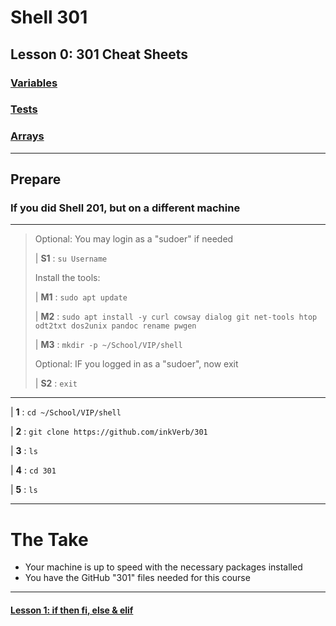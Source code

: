 # Shell 301
## Lesson 0: 301 Cheat Sheets

### [Variables](https://github.com/inkVerb/vip/blob/master/Cheat-Sheets/Variables.md)

### [Tests](https://github.com/inkVerb/vip/blob/master/Cheat-Sheets/Tests.md)

### [Arrays](https://github.com/inkVerb/vip/blob/master/Cheat-Sheets/Arrays.md)

___
## Prepare

### If you did Shell 201, but on a different machine
>
___
> Optional: You may login as a "sudoer" if needed
>
> | **S1** : `su Username`
>
> Install the tools:
>
> | **M1** : `sudo apt update`
>
> | **M2** : `sudo apt install -y curl cowsay dialog git net-tools htop odt2txt dos2unix pandoc rename pwgen`
>
> | **M3** : `mkdir -p ~/School/VIP/shell`
>
> Optional: IF you logged in as a "sudoer", now exit
>
> | **S2** : `exit`
___

| **1** : `cd ~/School/VIP/shell`

| **2** : `git clone https://github.com/inkVerb/301`

| **3** : `ls`

| **4** : `cd 301`

| **5** : `ls`
___

# The Take

- Your machine is up to speed with the necessary packages installed
- You have the GitHub "301" files needed for this course

___
#### [Lesson 1: if then fi, else & elif](https://github.com/inkVerb/vip/blob/master/301-shell/Lesson-01.md)
